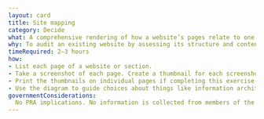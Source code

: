 ```yaml
---
layout: card
title: Site mapping
category: Decide
what: A comprehensive rendering of how a website’s pages relate to one another.
why: To audit an existing website by assessing its structure and content. Site maps also help you plan and organize the contents of a new website prior to wireframing and building it.
timeRequired: 2–3 hours
how:
- List each page of a website or section.
- Take a screenshot of each page. Create a thumbnail for each screenshot.
- Print the thumbnails on individual pages if completing this exercise in person. Remote teams can use a shared whiteboard tool. Arrange the page thumbnails into a hierarchical diagram. Focus on the logical relationships between pages. If you're evaluating an existing website, focus more on these relationships than on the URL structure. If some pages function as sub-pages to another, the site map should reflect that.
- Use the diagram to guide choices about things like information architecture and URL structures.
governmentConsiderations:
  No PRA implications. No information is collected from members of the public.
---
```

